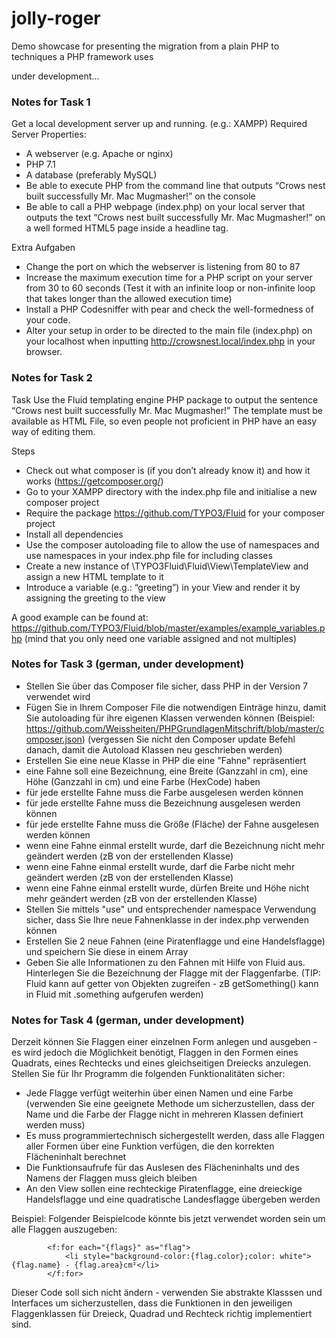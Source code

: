 # jolly-roger
Demo showcase for presenting the migration from a plain PHP to techniques a  PHP framework uses

under development...

### Notes for Task 1
Get a local development server up and running. (e.g.: XAMPP) 
Required Server Properties: 
* A webserver (e.g. Apache or nginx) 
* PHP 7.1 
* A database (preferably MySQL) 
* Be able to execute PHP from the command line that outputs “Crows nest built successfully Mr. Mac Mugmasher!” on the console 
* Be able to call a PHP webpage (index.php) on your local server that outputs the text “Crows nest built successfully Mr. Mac Mugmasher!” on a well formed HTML5 page inside a headline tag. 

Extra Aufgaben
* Change the port on which the webserver is listening from 80 to 87
* Increase the maximum execution time for a PHP script on your server from 30 to 60 seconds (Test it with an infinite loop or non-infinite loop that takes longer than the allowed execution time) 
* Install a PHP Codesniffer with pear and check the well-formedness of your code. 
* Alter your setup in order to be directed to the main file (index.php) on your localhost when inputting http://crowsnest.local/index.php in your browser. 

### Notes for Task 2
Task
Use the Fluid templating engine PHP package to output the sentence “Crows nest built successfully Mr. Mac Mugmasher!”
The template must be available as HTML File, so even people not proficient in PHP have an easy way of editing them.

Steps
* Check out what composer is (if you don’t already know it) and how it works (https://getcomposer.org/)
* Go to your XAMPP directory with the index.php file and initialise a new composer project
* Require the package https://github.com/TYPO3/Fluid for your composer project
* Install all dependencies
* Use the composer autoloading file to allow the use of namespaces and use namespaces in your index.php file for including classes
* Create a new instance of \TYPO3Fluid\Fluid\View\TemplateView and assign a new HTML template to it
* Introduce a variable (e.g.: “greeting”) in your View and render it by assigning the greeting to the view

A good example can be found at:
https://github.com/TYPO3/Fluid/blob/master/examples/example_variables.php
(mind that you only need one variable assigned and not multiples)


### Notes for Task 3 (german, under development)
* Stellen Sie über das Composer file sicher, dass PHP in der Version 7 verwendet wird
* Fügen Sie in Ihrem Composer File die notwendigen Einträge hinzu, damit Sie autoloading für ihre eigenen Klassen verwenden können (Beispiel: https://github.com/Weissheiten/PHPGrundlagenMitschrift/blob/master/composer.json)
   (vergessen Sie nicht den Composer update Befehl danach, damit die Autoload Klassen neu geschrieben werden)
* Erstellen Sie eine neue Klasse in PHP die eine "Fahne" repräsentiert
* eine Fahne soll eine Bezeichnung, eine Breite (Ganzzahl in cm), eine Höhe (Ganzzahl in cm) und eine Farbe (HexCode) haben
* für jede erstellte Fahne muss die Farbe ausgelesen werden können
* für jede erstellte Fahne muss die Bezeichnung ausgelesen werden können
* für jede erstellte Fahne muss die Größe (Fläche) der Fahne ausgelesen werden können
* wenn eine Fahne einmal erstellt wurde, darf die Bezeichnung nicht mehr geändert werden (zB von der erstellenden Klasse)
* wenn eine Fahne einmal erstellt wurde, darf die Farbe nicht mehr geändert werden (zB von der erstellenden Klasse)
* wenn eine Fahne einmal erstellt wurde, dürfen Breite und Höhe nicht mehr geändert werden (zB von der erstellenden Klasse)
* Stellen Sie mittels "use" und entsprechender namespace Verwendung sicher, dass Sie Ihre neue Fahnenklasse in der index.php verwenden können
* Erstellen Sie 2 neue Fahnen (eine Piratenflagge und eine Handelsflagge) und speichern Sie diese in einem Array
* Geben Sie alle Informationen zu den Fahnen mit Hilfe von Fluid aus. Hinterlegen Sie die Bezeichnung der Flagge mit der Flaggenfarbe. (TIP: Fluid kann auf getter von Objekten zugreifen - zB getSomething() kann in Fluid mit .something aufgerufen werden)

### Notes for Task 4 (german, under development)
Derzeit können Sie Flaggen einer einzelnen Form anlegen und ausgeben - es wird jedoch die Möglichkeit benötigt, Flaggen in den Formen eines Quadrats, eines Rechtecks und eines gleichseitigen Dreiecks anzulegen.
Stellen Sie für Ihr Programm die folgenden Funktionalitäten sicher:
* Jede Flagge verfügt weiterhin über einen Namen und eine Farbe (verwenden Sie eine geeignete Methode um sicherzustellen, dass der Name und die Farbe der Flagge nicht in mehreren Klassen definiert werden muss)
* Es muss programmiertechnisch sichergestellt werden, dass alle Flaggen aller Formen über eine Funktion verfügen, die den korrekten Flächeninhalt berechnet
* Die Funktionsaufrufe für das Auslesen des Flächeninhalts und des Namens der Flaggen muss gleich bleiben
* An den View sollen eine rechteckige Piratenflagge, eine dreieckige Handelsflagge und eine quadratische Landesflagge übergeben werden

Beispiel:
Folgender Beispielcode könnte bis jetzt verwendet worden sein um alle Flaggen auszugeben:
```
        <f:for each="{flags}" as="flag">
            <li style="background-color:{flag.color};color: white">{flag.name} - {flag.area}cm²</li>
        </f:for> 
``` 
Dieser Code soll sich nicht ändern - verwenden Sie abstrakte Klasssen und Interfaces um sicherzustellen, dass die Funktionen in den jeweiligen Flaggenklassen für Dreieck, Quadrad und Rechteck richtig implementiert sind.

